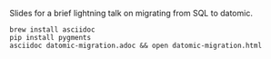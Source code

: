 Slides for a brief lightning talk on migrating from SQL to datomic.

```
brew install asciidoc
pip install pygments
asciidoc datomic-migration.adoc && open datomic-migration.html
```
